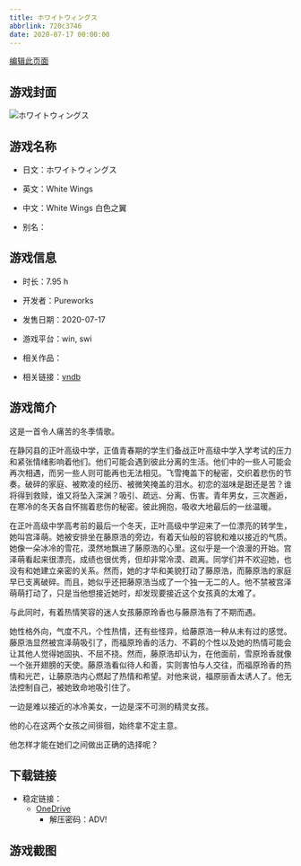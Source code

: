 ```yaml
---
title: ホワイトウィングス
abbrlink: 720c3746
date: 2020-07-17 00:00:00
---
```

[编辑此页面](https://github.com/ACG-3/ADV3-source/blob/main/source/_posts/games/%E3%83%9B%E3%83%AF%E3%82%A4%E3%83%88%E3%82%A6%E3%82%A3%E3%83%B3%E3%82%B0%E3%82%B9.md)

## 游戏封面

![ホワイトウィングス](https://pan.timero.xyz/d/onedrive/img_lib_001/%E3%83%9B%E3%83%AF%E3%82%A4%E3%83%88%E3%82%A6%E3%82%A3%E3%83%B3%E3%82%B0%E3%82%B9_cover.avif)


## 游戏名称

- 日文：ホワイトウィングス
- 英文：White Wings
- 中文：White Wings 白色之翼

- 别名：


## 游戏信息

- 时长：7.95 h
- 开发者：Pureworks
- 发售日期：2020-07-17
- 游戏平台：win, swi
- 相关作品：

- 相关链接：[vndb](https://vndb.org/v27379)


## 游戏简介

这是一首令人痛苦的冬季情歌。

在静冈县的正叶高级中学，正值青春期的学生们备战正叶高级中学入学考试的压力和紧张情绪影响着他们。他们可能会遇到彼此分离的生活。他们中的一些人可能会再次相遇，而另一些人则可能再也无法相见。飞雪掩盖下的秘密，交织着悲伤的节奏。破碎的家庭、被欺凌的经历、被微笑掩盖的泪水。初恋的滋味是甜还是苦？谁将得到救赎，谁又将坠入深渊？吸引、疏远、分离、伤害。青年男女，三次邂逅，在寒冷的冬天各自怀揣着悲伤的秘密。彼此拥抱，吸收大地最后的一丝温暖。

在正叶高级中学高考前的最后一个冬天，正叶高级中学迎来了一位漂亮的转学生，她叫宫泽萌。她被安排坐在藤原浩的旁边，有着天仙般的容貌和难以接近的气质。她像一朵冰冷的雪花，漠然地飘进了藤原浩的心里。这似乎是一个浪漫的开始。宫泽萌看起来很漂亮，成绩也很优秀，但却非常冷漠、疏离。同学们并不欢迎她，也没有和她建立亲密的关系。然而，她的才华和美貌打动了藤原浩，而藤原浩的家庭早已支离破碎。而且，她似乎还把藤原浩当成了一个独一无二的人。他不禁被宫泽萌萌打动了，只是当他想接近她时，却发现要接近这个女孩真的太难了。

与此同时，有着热情笑容的迷人女孩藤原玲香也与藤原浩有了不期而遇。

她性格外向，气度不凡，个性热情，还有些怪异，给藤原浩一种从未有过的感觉。藤原浩显然被宫泽萌吸引了，而福原玲香的活力、不羁的个性以及她的热情可能会让其他人觉得她固执、不屈不挠。然而，藤原浩却认为，在他面前，雪原玲香就像一个张开翅膀的天使。藤原浩看似待人和善，实则害怕与人交往，而福原玲香的热情和光芒，让藤原浩内心燃起了热情和希望。对他来说，福原丽香太诱人了。他无法控制自己，被她致命地吸引住了。

一边是难以接近的冰冷美女，一边是深不可测的精灵女孩。

他的心在这两个女孩之间徘徊，始终拿不定主意。

他怎样才能在她们之间做出正确的选择呢？




## 下载链接

- 稳定链接：
    - [OneDrive](https://pan.timero.xyz/onedrive/adv_lib_001/%E3%83%9B%E3%83%AF%E3%82%A4%E3%83%88%E3%82%A6%E3%82%A3%E3%83%B3%E3%82%B0%E3%82%B9)
        - 解压密码：ADV!



## 游戏截图


